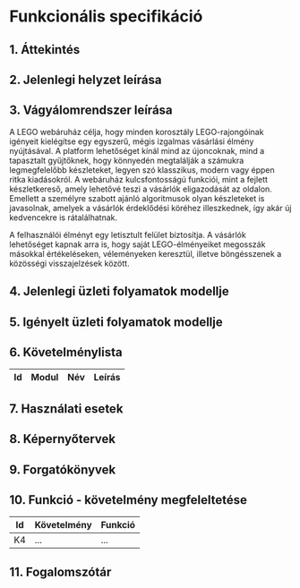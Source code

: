 # Funkcionális specifikáció

## 1. Áttekintés

## 2. Jelenlegi helyzet leírása

## 3. Vágyálomrendszer leírása

A LEGO webáruház célja, hogy minden korosztály LEGO-rajongóinak igényeit kielégítse egy egyszerű, mégis izgalmas vásárlási élmény nyújtásával. A platform lehetőséget kínál mind az újoncoknak, mind a tapasztalt gyűjtőknek, hogy könnyedén megtalálják a számukra legmegfelelőbb készleteket, legyen szó klasszikus, modern vagy éppen ritka kiadásokról. A webáruház kulcsfontosságú funkciói, mint a fejlett készletkereső, amely lehetővé teszi a vásárlók eligazodását az oldalon. Emellett a személyre szabott ajánló algoritmusok olyan készleteket is javasolnak, amelyek a vásárlók érdeklődési köréhez illeszkednek, így akár új kedvencekre is rátalálhatnak.

A felhasználói élményt egy letisztult felület biztosítja. A vásárlók lehetőséget kapnak arra is, hogy saját LEGO-élményeiket megosszák másokkal értékeléseken, véleményeken keresztül, illetve böngésszenek a közösségi visszajelzések között.

## 4. Jelenlegi üzleti folyamatok modellje

## 5. Igényelt üzleti folyamatok modellje

## 6. Követelménylista

| Id | Modul | Név | Leírás |
| :---: | --- | --- | --- |

## 7. Használati esetek

## 8. Képernyőtervek

## 9. Forgatókönyvek

## 10. Funkció - követelmény megfeleltetése

| Id | Követelmény | Funkció |
| :---: | --- | --- |
| K4 | ... | ... |

## 11. Fogalomszótár